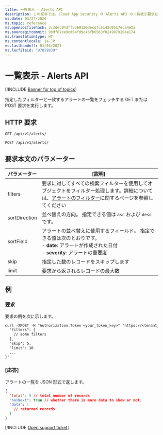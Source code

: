 ```yaml
---
title: 一覧表示 - Alerts API
description: この記事では、Cloud App Security の Alerts API の一覧表示要求について説明します。
ms.date: 03/27/2020
ms.topic: reference
ms.openlocfilehash: 3c3dec04dff5369120decdfc6142d0517eca4e2a
ms.sourcegitcommit: 90df07ce9cd64fd9c46fb6563f0249079204e174
ms.translationtype: HT
ms.contentlocale: ja-JP
ms.lasthandoff: 01/04/2021
ms.locfileid: "97859039"
---
```

# <a name="list---alerts-api"></a>一覧表示 - Alerts API

[!INCLUDE [Banner for top of topics](includes/banner.md)]

指定したフィルターと一致するアラートの一覧をフェッチする GET または POST 要求を実行します。

## <a name="http-request"></a>HTTP 要求

```rest
GET /api/v1/alerts/
```

```rest
POST /api/v1/alerts/
```

## <a name="request-body-parameters"></a>要求本文のパラメーター

| パラメーター | [説明] |
| --- | --- |
| filters | 要求に対してすべての検索フィルターを使用してオブジェクトをフィルター処理します。詳細については、[アラートのフィルター](api-alerts.md#filters)に関するページを参照してください |
| sortDirection | 並べ替えの方向。 指定できる値は `asc` および `desc` です。 |
| sortField | アラートの並べ替えに使用するフィールド。 指定できる値は次のとおりです。<br />- **date**: アラートが作成された日付<br />- **severity**: アラートの重要度 |
| skip | 指定した数のレコードをスキップします |
| limit | 要求から返されるレコードの最大数 |

## <a name="example"></a>例

### <a name="request"></a>要求

要求の例を次に示します。

```rest
curl -XPOST -H "Authorization:Token <your_token_key>" "https://<tenant_id>.<tenant_region>.contoso.com/api/v1/alerts/" -d '{
  "filters": {
    // some filters
  },
  "skip": 5,
  "limit": 10
  ...
}'
```

### <a name="response"></a>[応答]

アラートの一覧を JSON 形式で返します。

```json
{
  "total": 5 // total number of records
  "hasNext": true // whether there is more data to show or not.
  "data": [
    // returned records
  ]
}
```

[!INCLUDE [Open support ticket](includes/support.md)]
